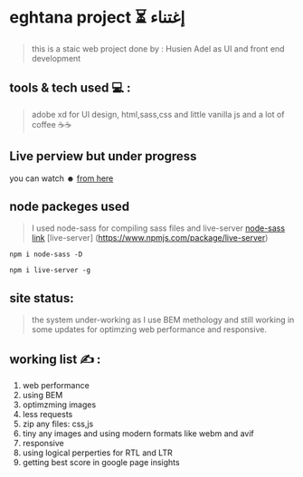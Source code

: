 # eghtana project ⏳ إغتناء
> this is a staic web project done by : Husien Adel as UI and front end development 
## tools & tech used 💻 :
> adobe xd for UI design, html,sass,css and little vanilla js and a lot of coffee ☕☕

## Live perview but under progress
you can watch ☻ [from here](https://7usien.github.io/eghtana/)

## node packeges used
> I used node-sass for compiling sass files and live-server [node-sass link](https://www.npmjs.com/package/node-sass) [live-server] (https://www.npmjs.com/package/live-server)
```
npm i node-sass -D 
````
```
npm i live-server -g
```
## site status:
> the system under-working as I use BEM methology and still working in some updates for optimzing web performance and responsive.

## working list ✍ : 
1. web performance
2. using BEM
3. optimzming images
4. less requests
5. zip any files: css,js
6. tiny any images and using modern formats like webm and avif
7. responsive 
8. using logical perperties for RTL and LTR
9. getting best score in google page insights
